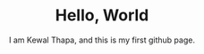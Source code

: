 <!DOCTYPE html>
<html lang = "en">
<head>
	<link rel = "stylesheet" type = "text/css" href = "styles/color.css" />
	<meta charset="utf-8" />
</head>
<body>
<header>
<h1>Hello, World</h1>
<p>I am Kewal Thapa, and this is my first github page.</p> 
</header>
</body>

</html>
